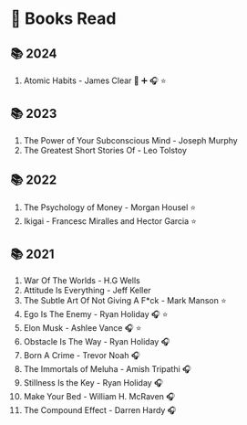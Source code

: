 # 📖 Books Read

## 📚 2024

1. Atomic Habits - James Clear 📖 ➕ 🎧 ⭐

## 📚 2023

1. The Power of Your Subconscious Mind - Joseph Murphy
2. The Greatest Short Stories Of - Leo Tolstoy

## 📚 2022

1. The Psychology of Money - Morgan Housel ⭐
2. Ikigai - Francesc Miralles and Hector Garcia ⭐

## 📚 2021

1. War Of The Worlds - H.G Wells
2. Attitude Is Everything - Jeff Keller
3. The Subtle Art Of Not Giving A F*ck - Mark Manson ⭐
4. Ego Is The Enemy - Ryan Holiday 🎧 ⭐
5. Elon Musk - Ashlee Vance  🎧 ⭐
6. Obstacle Is The Way - Ryan Holiday 🎧
7. Born A Crime - Trevor Noah 🎧
8. The Immortals of Meluha - Amish Tripathi 🎧
10. Stillness Is the Key - Ryan Holiday 🎧
11. Make Your Bed - William H. McRaven 🎧
12. The Compound Effect - Darren Hardy 🎧
